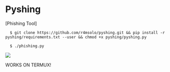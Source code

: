 # Pyshing
[Phishing Tool]

```
  $ git clone https://github.com/r4msolo/pyshing.git && pip install -r pyshing/requirements.txt --user && chmod +x pyshing/pyshing.py
```
```
  $ ./phishing.py
```

 ![](img/pyshing.png)
 
 
 WORKS ON TERMUX!